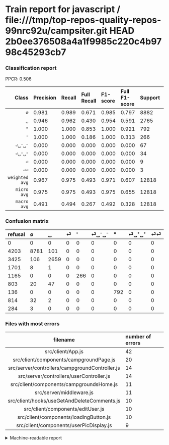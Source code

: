 # Train report for javascript / file:///tmp/top-repos-quality-repos-99nrc92u/campsiter.git HEAD 2b0ee376508a4a1f9985c220c4b9798c45293cb7

### Classification report

PPCR: 0.506

| Class | Precision | Recall | Full Recall | F1-score | Full F1-score | Support | Full Support | PPCR |
|------:|:----------|:-------|:------------|:---------|:---------|:--------|:-------------|:-----|
| `∅` | 0.981| 0.989| 0.671| 0.985| 0.797| 8882| 13085| 0.679 |
| `␣` | 0.946| 0.962| 0.430| 0.954| 0.591| 2765| 6190| 0.447 |
| `"` | 1.000| 1.000| 0.853| 1.000| 0.921| 792| 928| 0.853 |
| `'` | 1.000| 1.000| 0.186| 1.000| 0.313| 266| 1431| 0.186 |
| `⏎␣⁻␣⁻` | 0.000| 0.000| 0.000| 0.000| 0.000| 67| 870| 0.077 |
| `⏎␣⁺␣⁺` | 0.000| 0.000| 0.000| 0.000| 0.000| 34| 848| 0.040 |
| `⏎` | 0.000| 0.000| 0.000| 0.000| 0.000| 9| 1710| 0.005 |
| `⏎⏎` | 0.000| 0.000| 0.000| 0.000| 0.000| 3| 287| 0.010 |
| `weighted avg` | 0.967| 0.975| 0.493| 0.971| 0.607| 12818| 25349| 0.506 |
| `micro avg` | 0.975| 0.975| 0.493| 0.975| 0.655| 12818| 25349| 0.506 |
| `macro avg` | 0.491| 0.494| 0.267| 0.492| 0.328| 12818| 25349| 0.506 |

### Confusion matrix

|refusal|  ∅| ␣| ⏎| '| ⏎␣⁻␣⁻| "| ⏎␣⁺␣⁺| ⏎⏎| 
|:---|:---|:---|:---|:---|:---|:---|:---|:---|
|0 |0 |0 |0 |0 |0 |0 |0 |0 |
|4203 |8781 |101 |0 |0 |0 |0 |0 |0 |
|3425 |106 |2659 |0 |0 |0 |0 |0 |0 |
|1701 |8 |1 |0 |0 |0 |0 |0 |0 |
|1165 |0 |0 |0 |266 |0 |0 |0 |0 |
|803 |20 |47 |0 |0 |0 |0 |0 |0 |
|136 |0 |0 |0 |0 |0 |792 |0 |0 |
|814 |32 |2 |0 |0 |0 |0 |0 |0 |
|284 |3 |0 |0 |0 |0 |0 |0 |0 |

### Files with most errors

| filename | number of errors|
|:----:|:-----|
| src/client/App.js | 42 |
| src/client/components/campgroundPage.js | 20 |
| src/server/controllers/campgroundController.js | 14 |
| src/server/controllers/userController.js | 14 |
| src/client/components/campgroundsHome.js | 11 |
| src/server/middleware.js | 11 |
| src/client/hooks/useGetAndDeleteComments.js | 10 |
| src/client/components/editUser.js | 10 |
| src/client/components/loadingButton.js | 10 |
| src/client/components/userPicDisplay.js | 9 |

<details>
    <summary>Machine-readable report</summary>
```json
{
  "cl_report": {"\"": {"f1-score": 1.0, "precision": 1.0, "recall": 1.0, "support": 792}, "\u0027": {"f1-score": 1.0, "precision": 1.0, "recall": 1.0, "support": 266}, "macro avg": {"f1-score": 0.492345003289295, "precision": 0.4909225829539355, "recall": 0.4937865425044373, "support": 12818}, "micro avg": {"f1-score": 0.9750351068809486, "precision": 0.9750351068809486, "recall": 0.9750351068809486, "support": 12818}, "weighted avg": {"f1-score": 0.9707483245885603, "precision": 0.9665082050095616, "recall": 0.9750351068809486, "support": 12818}, "\u2205": {"f1-score": 0.9848586810228802, "precision": 0.9811173184357542, "recall": 0.9886286872326052, "support": 8882}, "\u23ce": {"f1-score": 0.0, "precision": 0.0, "recall": 0.0, "support": 9}, "\u23ce\u23ce": {"f1-score": 0.0, "precision": 0.0, "recall": 0.0, "support": 3}, "\u23ce\u2423\u207a\u2423\u207a": {"f1-score": 0.0, "precision": 0.0, "recall": 0.0, "support": 34}, "\u23ce\u2423\u207b\u2423\u207b": {"f1-score": 0.0, "precision": 0.0, "recall": 0.0, "support": 67}, "\u2423": {"f1-score": 0.9539013452914797, "precision": 0.9462633451957295, "recall": 0.9616636528028933, "support": 2765}},
  "cl_report_full": {"\"": {"f1-score": 0.9209302325581395, "precision": 1.0, "recall": 0.853448275862069, "support": 928}, "\u0027": {"f1-score": 0.3134944018856806, "precision": 1.0, "recall": 0.18588399720475193, "support": 1431}, "macro avg": {"f1-score": 0.3277897860598834, "precision": 0.4909225829539355, "recall": 0.26749622927935646, "support": 25349}, "micro avg": {"f1-score": 0.6549113108182462, "precision": 0.9750351068809486, "recall": 0.49303720067852774, "support": 25349}, "weighted avg": {"f1-score": 0.6071104705935019, "precision": 0.8305767572090974, "recall": 0.49303720067852774, "support": 25349}, "\u2205": {"f1-score": 0.797004765146358, "precision": 0.9811173184357542, "recall": 0.6710737485670615, "support": 13085}, "\u23ce": {"f1-score": 0.0, "precision": 0.0, "recall": 0.0, "support": 1710}, "\u23ce\u23ce": {"f1-score": 0.0, "precision": 0.0, "recall": 0.0, "support": 287}, "\u23ce\u2423\u207a\u2423\u207a": {"f1-score": 0.0, "precision": 0.0, "recall": 0.0, "support": 848}, "\u23ce\u2423\u207b\u2423\u207b": {"f1-score": 0.0, "precision": 0.0, "recall": 0.0, "support": 870}, "\u2423": {"f1-score": 0.5908888888888889, "precision": 0.9462633451957295, "recall": 0.4295638126009693, "support": 6190}},
  "ppcr": 0.5056609728194406
}
```
</details>
